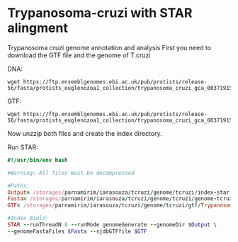 # Trypanosoma-cruzi with STAR alingment
Trypanosoma cruzi genome annotation and analysis
First you need to download the GTF file and the genome of T.cruzi

DNA:
```
wget https://ftp.ensemblgenomes.ebi.ac.uk/pub/protists/release-56/fasta/protists_euglenozoa1_collection/trypanosoma_cruzi_gca_003719155/dna/Trypanosoma_cruzi_gca_003719155.ASM371915v1.dna.toplevel.fa.gz
```

GTF:
```
wget https://ftp.ensemblgenomes.ebi.ac.uk/pub/protists/release-56/fasta/protists_euglenozoa1_collection/trypanosoma_cruzi_gca_003719155/dna/Trypanosoma_cruzi_gca_003719155.ASM371915v1.dna.toplevel.fa.gz
```

Now unzzip both files and create the index directory.

Run STAR:
```ruby
#!/usr/bin/env bash

#Warning: All files must be decompressed

#Paths:
Output= /storages/parnamirim/iarasouza/tcruzi/genome/tcruzi/index-star \
Fasta= /storages/parnamirim/iarasouza/tcruzi/genome/tcruzi/genome-tcruzi/Trypanosoma_cruzi_gca_003719155.ASM371915v1.dna.toplevel.fa \
GTF= /storages/parnamirim/iarasouza/tcruzi/genome/tcruzi/gtf/Trypanosoma_cruzi_gca_003719155.ASM371915v1.56.gtf

#Index Biuld:
STAR --runThreadN 8 --runMode genomeGenerate --genomeDir $Output \
--genomeFastaFiles $Fasta --sjdbGTFfile $GTF
```
